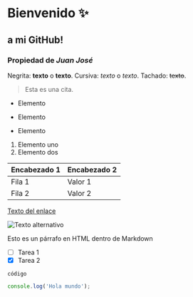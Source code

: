 # Bienvenido ✨
## a mi __GitHub__! 
### Propiedad de _Juan José_

<!--
**juanjosecavila/juanjosecavila** is a ✨ _special_ ✨ repository because its `README.md` (this file) appears on your GitHub profile.

Here are some ideas to get you started:

- 🔭 I’m currently working on ...
- 🌱 I’m currently learning ...
- 👯 I’m looking to collaborate on ...
- 🤔 I’m looking for help with ...
- 💬 Ask me about ...
- 📫 How to reach me: ...
- 😄 Pronouns: ...
- ⚡ Fun fact: ...
-->

Negrita: **texto** o __texto__.
Cursiva: *texto* o _texto_.
Tachado: ~~texto~~.

> Esta es una cita.

- Elemento
* Elemento
+ Elemento

1. Elemento uno
2. Elemento dos

| Encabezado 1 | Encabezado 2 |
| ------------ | ------------ |
| Fila 1       | Valor 1      |
| Fila 2       | Valor 2      |

[Texto del enlace](https://github.com/juanjosecavila)

![Texto alternativo](https://github.com/favicon.ico)

<p>Esto es un párrafo en HTML dentro de Markdown</p>

- [ ] Tarea 1
- [x] Tarea 2

`código`

```javascript
console.log('Hola mundo');